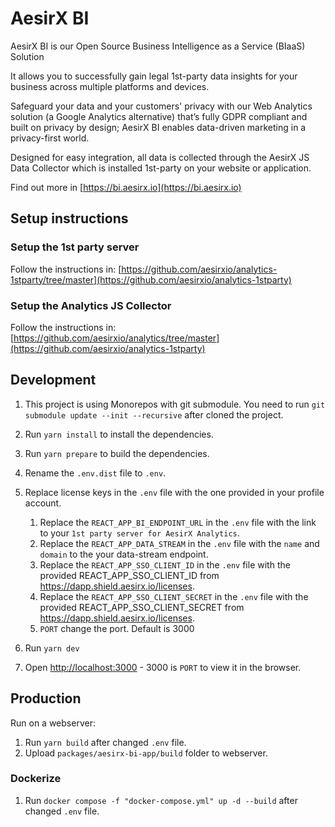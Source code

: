 # AesirX BI

AesirX BI is our Open Source Business Intelligence as a Service (BIaaS) Solution

It allows you to successfully gain legal 1st-party data insights for your business across multiple platforms and devices.

Safeguard your data and your customers' privacy with our Web Analytics solution (a Google Analytics alternative) that’s fully GDPR compliant and built on privacy by design; AesirX BI enables data-driven marketing in a privacy-first world.

Designed for easy integration, all data is collected through the AesirX JS Data Collector which is installed 1st-party on your website or application.

Find out more in [https://bi.aesirx.io](https://bi.aesirx.io)

## Setup instructions

### Setup the 1st party server

Follow the instructions in: [https://github.com/aesirxio/analytics-1stparty/tree/master](https://github.com/aesirxio/analytics-1stparty)

### Setup the Analytics JS Collector

Follow the instructions in: [https://github.com/aesirxio/analytics/tree/master](https://github.com/aesirxio/analytics-1stparty)

## Development

1. This project is using Monorepos with git submodule. You need to run `git submodule update --init --recursive` after cloned the project.
2. Run `yarn install` to install the dependencies.
3. Run `yarn prepare` to build the dependencies.
2. Rename the `.env.dist` file to `.env`.
3. Replace license keys in the `.env` file with the one provided in your profile account.
    1. Replace the `REACT_APP_BI_ENDPOINT_URL` in the `.env` file with the link to your `1st party server for AesirX Analytics`.
    1. Replace the `REACT_APP_DATA_STREAM` in the `.env` file with the `name` and `domain` to the your data-stream endpoint.
    1. Replace the `REACT_APP_SSO_CLIENT_ID` in the `.env` file with the provided REACT_APP_SSO_CLIENT_ID from https://dapp.shield.aesirx.io/licenses.
    1. Replace the `REACT_APP_SSO_CLIENT_SECRET` in the `.env` file with the provided REACT_APP_SSO_CLIENT_SECRET from https://dapp.shield.aesirx.io/licenses.
    1. `PORT` change the port. Default is 3000

5. Run  `yarn dev`
6. Open [http://localhost:3000](http://localhost:3000) - 3000 is `PORT` to view it in the browser.

## Production
Run on a webserver:
1. Run `yarn build` after changed `.env` file.
2. Upload `packages/aesirx-bi-app/build` folder to webserver.

### Dockerize
1. Run `docker compose -f "docker-compose.yml" up -d --build` after changed `.env` file.
